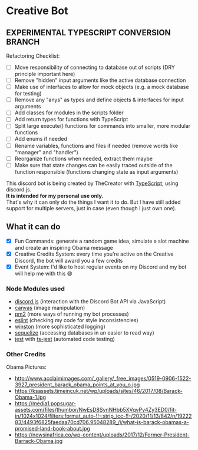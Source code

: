 # Creative Bot

## EXPERIMENTAL TYPESCRIPT CONVERSION BRANCH
Refactoring Checklist:
- [ ] Move responsibility of connecting to database out of scripts (DRY principle important here)
- [ ] Remove "hidden" input arguments like the active database connection
- [ ] Make use of interfaces to allow for mock objects (e.g. a mock database for testing)
- [ ] Remove any "anys" as types and define objects & interfaces for input arguments
- [ ] Add classes for modules in the scripts folder
- [ ] Add return types for functions with TypeScript
- [ ] Split large execute() functions for commands into smaller, more modular functions
- [ ] Add enums if needed
- [ ] Rename variables, functions and files if needed (remove words like "manager" and "handler")
- [ ] Reorganize functions when needed, extract them maybe
- [ ] Make sure that state changes can be easily traced outside of the function responsible (functions changing state as input arguments)

This discord bot is being created by TheCreator with [TypeScript](https://www.typescriptlang.org/), using discord.js.\
**It is intended for my personal use only.**\
That's why it can only do the things I want it to do.
But I have still added support for multiple servers, just in case (even though I just own one).

## What it can do
- [x] Fun Commands: generate a random game idea, simulate a slot machine and create an inspiring Obama message
- [x] Creative Credits System: every time you're active on the Creative Discord, the bot will award you a few credits
- [x] Event System: I'd like to host regular events on my Discord and my bot will help me with this :smile:

### Node Modules used
- [discord.js](https://discord.js.org/#/) (interaction with the Discord Bot API via JavaScript)
- [canvas](https://nodecanvas.paradoxnotion.com/documentation/) (image manipulation)
- [pm2](https://pm2.keymetrics.io/docs/usage/quick-start/) (more ways of running my bot processes)
- [eslint](https://eslint.org/docs/user-guide/getting-started) (checking my code for style inconsistencies)
- [winston](https://github.com/winstonjs/winston) (more sophisticated logging)
- [sequelize](https://sequelize.org/master/) (accessing databases in an easier to read way)
- [jest](https://jestjs.io/) with [ts-jest](https://www.npmjs.com/package/ts-jest) (automated code testing)

### Other Credits
Obama Pictures:
- http://www.acclaimimages.com/_gallery/_free_images/0519-0906-1522-3927_president_barack_obama_points_at_you_o.jpg
- https://ksassets.timeincuk.net/wp/uploads/sites/46/2017/08/Barack-Obama-1.jpg
- https://media1.popsugar-assets.com/files/thumbor/NwEsD8SynNHbb5XVqvPv4Zy3ED0/fit-in/1024x1024/filters:format_auto-!!-:strip_icc-!!-/2020/11/13/842/n/1922283/4493f6825faedaa70cd706.95048289_/i/what-is-barack-obamas-a-promised-land-book-about.jpg
- https://newsinafrica.co/wp-content/uploads/2017/12/Former-President-Barrack-Obama.jpg
